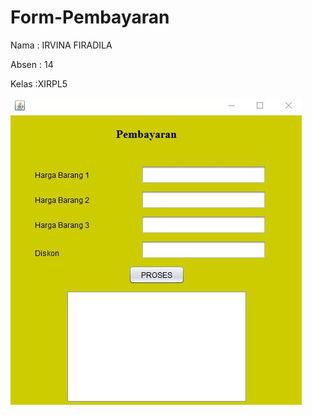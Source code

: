 # Form-Pembayaran

Nama    : IRVINA FIRADILA

Absen   : 14

Kelas   :XIRPL5

![bayar.JPG](https://github.com/irvinafiradila/Form-Pembayaran/blob/master/bayar.JPG)

